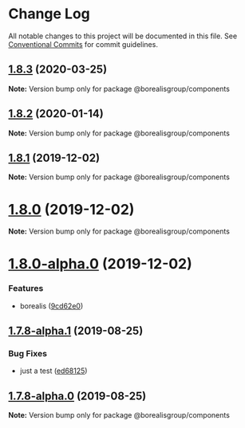 # Change Log

All notable changes to this project will be documented in this file.
See [Conventional Commits](https://conventionalcommits.org) for commit guidelines.

## [1.8.3](https://github.com/borealisgroup/borealis/tree/master/packages/components/compare/@borealisgroup/components@1.8.2...@borealisgroup/components@1.8.3) (2020-03-25)

**Note:** Version bump only for package @borealisgroup/components






## [1.8.2](https://github.com/borealisgroup/borealis/tree/master/packages/components/compare/@borealisgroup/components@1.8.1...@borealisgroup/components@1.8.2) (2020-01-14)

**Note:** Version bump only for package @borealisgroup/components





## [1.8.1](https://github.com/borealisgroup/borealis/tree/master/packages/components/compare/@borealisgroup/components@1.8.0...@borealisgroup/components@1.8.1) (2019-12-02)

**Note:** Version bump only for package @borealisgroup/components





# [1.8.0](https://github.com/borealisgroup/borealis/tree/master/packages/components/compare/@borealisgroup/components@1.8.0-alpha.0...@borealisgroup/components@1.8.0) (2019-12-02)

**Note:** Version bump only for package @borealisgroup/components





# [1.8.0-alpha.0](https://github.com/borealisgroup/borealis/tree/master/packages/components/compare/@borealisgroup/components@1.7.8-alpha.1...@borealisgroup/components@1.8.0-alpha.0) (2019-12-02)


### Features

* borealis ([9cd62e0](https://github.com/borealisgroup/borealis/tree/master/packages/components/commit/9cd62e08da44be893507f69f85e3763609e2139f))





## [1.7.8-alpha.1](https://github.com/borealisgroup/borealis/tree/master/packages/components/compare/@borealisgroup/components@1.7.8-alpha.0...@borealisgroup/components@1.7.8-alpha.1) (2019-08-25)

### Bug Fixes

- just a test ([ed68125](https://github.com/borealisgroup/borealis/tree/master/packages/components/commit/ed68125))

## [1.7.8-alpha.0](https://github.com/borealisgroup/borealis/tree/master/packages/components/compare/@borealisgroup/components@1.7.7...@borealisgroup/components@1.7.8-alpha.0) (2019-08-25)

**Note:** Version bump only for package @borealisgroup/components
